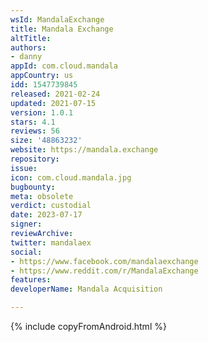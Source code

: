 ```yaml
---
wsId: MandalaExchange
title: Mandala Exchange
altTitle: 
authors:
- danny
appId: com.cloud.mandala
appCountry: us
idd: 1547739845
released: 2021-02-24
updated: 2021-07-15
version: 1.0.1
stars: 4.1
reviews: 56
size: '48863232'
website: https://mandala.exchange
repository: 
issue: 
icon: com.cloud.mandala.jpg
bugbounty: 
meta: obsolete
verdict: custodial
date: 2023-07-17
signer: 
reviewArchive: 
twitter: mandalaex
social:
- https://www.facebook.com/mandalaexchange
- https://www.reddit.com/r/MandalaExchange
features: 
developerName: Mandala Acquisition

---
```


{% include copyFromAndroid.html %}

